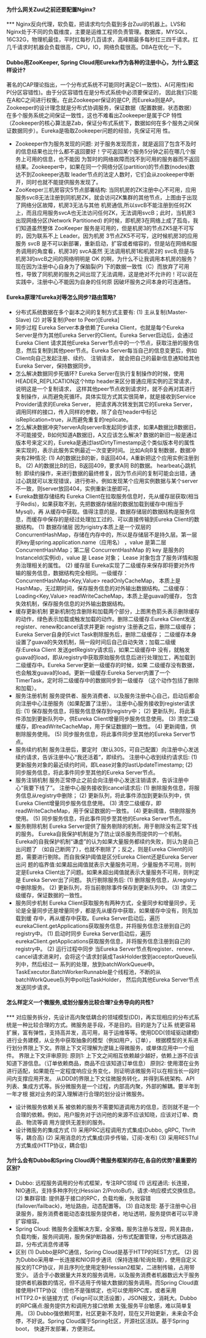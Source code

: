 #### 为什么网关Zuul之前还要配置Nginx?

*** Nginx反向代理，软负载，把请求均匀负载到多台Zuul的机器上。LVS和Nginx处于不同的负载维度，主要是运维工程师负责管理。数据库，MYSQL，
16C32G，物理机最佳，平时扛每秒几百请求，高峰期最多每秒扛三四千请求。扛几千请求时机器会负载很高，CPU，IO，网络负载很高。DBA在优化一下。

#### Dubbo用ZooKeeper, Spring Cloud用Eureka作为各种的注册中心，为什么要这样设计?

[](/interview/link/Zk&Eureka对比图.png)
    著名的CAP理论指出，一个分布式系统不可能同时满足C(一致性)、A(可用性)和P(分区容错性)。由于分区容错性在是分布式系统中必须要保证的，
因此我们只能在A和C之间进行权衡。在此Zookeeper保证的是CP, 而Eureka则是AP。
    Zookeeper的设计理念就是分布式协调服务，保证数据（配置数据，状态数据）在多个服务系统之间保证一致性，这也不难看出Zookeeper是属于CP
特性（Zookeeper的核心算法是Zab，保证分布式系统下，数据如何在多个服务之间保证数据同步）。Eureka是吸取Zookeeper问题的经验，先保证可用
性。
* Zookeeper作为服务发现的问题:
    对于服务发现而言，就是返回了包含不及时的信息结果也比什么都不返回要好！宁可返回某个服务5分钟之前在哪几个服务上可用的信息，也不能因
为暂时的网络故障而找不到可用的服务器而不返回结果。Zookeeper中，如果在同一个网络分区(partition)的节点数(nodes)数达不到Zookeeper选取
leader节点的法定人数时，它们会从zookeeper中断开，同时也就不能提供服务发现了。
* ZooKeeper三机房容灾5节点部署结构:
    [](/interview/link/ZooKeeper三机房容灾5节点部署结构.png)
    当同机房的ZK注册中心不可用，应用服务svcB无法注册到同机房ZK，就会访问ZK集群的其他节点，上图由于出现了网络分区故障，机房3无法与其他
机房通信,所以svcB不能注册到任何ZK上，而且应用服务svcA也无法访问任何ZK，无法调用svcB；此时，当机房3出现网络分区(Network Partitioned)
的时候，即机房3在网络上成了孤岛，我们知道虽然整体 ZooKeeper 服务是可用的，但是机房3的节点ZK5是不可写的，因为联系不上 Leader。因为机房
3节点ZK5不可写，这时候机房3的应用服务 svcB 是不可以新部署，重新启动，扩容或者缩容的，但是站在网络和服务调用的角度看，机房3的 svcA虽然
无法调用机房1和机房2的 svcB,但是与机房3的svcB之间的网络明明是 OK 的啊，为什么不让我调用本机房的服务？现在因为注册中心自身为了保脑裂(P)
下的数据一致性（C）而放弃了可用性，导致了同机房的服务之间出现了无法调用，这是绝对不允许的！可以说在实践中，注册中心不能因为自身的任何原
因破坏服务之间本身的可连通性。

#### Eureka原理?Eureka对等怎么同步?路由策略?

[](/interview/link/Eureka.png)
* 分布式系统数据在多个副本之间的复制方式主要有: 
    (1) 主从复制(Master-Slave)
    (2) 对等复制(Peer to Peer)[Eureka]
* 同步过程
    Eureka Server本身依赖了Eureka Client，也就是每个Eureka Server是作为其他Eureka Server的Client。Eureka Server启动后，会通过Eureka Client
请求其他Eureka Server节点中的一个节点，获取注册的服务信息，然后复制到其他peer节点。Eureka Server每当自己的信息变更后，例如Client向自己发起注册、续约、
注销请求， 就会把自己的最新信息通知给其他Eureka Server，保持数据同步。
* 怎么解决数据同步死循环?
    Eureka Server在执行复制操作的时候，使用HEADER_REPLICATION这个http header来区分普通应用实例的正常请求，说明这是一个复制请求，
这样其他peer节点收到请求时，就不会再对其进行复制操作，从而避免死循环。具体实现方式其实很简单，就是接收到Service Provider请求的Eureka Server，
把请求再次转发到其它的Eureka Server，调用同样的接口，传入同样的参数，除了会在header中标记isReplication=true，从而避免重复的replicate。
* 怎么解决数据冲突?serverA向serverB发起同步请求，如果A数据比B数据旧，不可能接受，B如何知道A数据旧，A又应该怎么解决?
    数据的新旧一般是通过版本号来定义的，Eureka是通过lastDirtyTimestamp这个类似版本号的属性来实现的，表示此服务实例最近一次变更时间。
比如A向B复制数据，数据冲突有2种情况:
    (1) A的数据比B的新，B返回404，A重新把这个应用实例注册到B。
    (2) A的数据比B的旧，B返回409，要求A同 B的数据。
hearbeat心跳机制:
    [](/interview/link/hearbeat心跳机制.png)
    即续约操作，来进行数据的最终修复，因为节点间的复制可能会出错，通过心跳就可以发现错误，进行弥补。例如发现某个应用实例数据与某个server
不一致，则server放回404，实例重新注册即可。
* Eureka数据存储结构
    [](/interview/link/Eureka数据存储结构.png)
    Eureka Client在拉取服务信息时，先从缓存层获取(相当于Redis)，如果获取不到，先把数据存储层的数据加载到缓存中(相当于 Mysql)，再
从缓存中获取。值得注意的是，数据存储层的数据结构是服务信息，而缓存中保存的是经过处理加工过的、可以直接传输到Eureka Client的数据结构。
    (1) 数据存储层
        因为rigistry本质上是一个双层的ConcurrentHashMap，存储在内存中的，所以是存储层不是持久层。第一层的key是spring.application.name（应用名）
    ，value 是第二层 ConcurrentHashMap；第二层 ConcurrentHashMap 的 key 是服务的 InstanceId(实例id)，value 是 Lease 对象；
    Lease 对象包含了服务详情和服务治理相关的属性。
    (2) 缓存层
        Eureka实现了二级缓存来保存即将要对外传输的服务信息，数据结构完全相同。一级缓存：ConcurrentHashMap<Key,Value> readOnlyCacheMap，
    本质上是HashMap，无过期时间，保存服务信息的对外输出数据结构。二级缓存：Loading<Key,Value> readWriteCacheMap，本质上是guava的缓存，
    包含失效机制，保存服务信息的对外输出数据结构。
* 缓存更新机制
        更新机制包含删除和加载两个部分，上图黑色箭头表示删除缓存的动作，绿色表示加载或触发加载的动作。删除二级缓存:Eureka Client发送
    register、renew和cancel请求并更新 registry 注册表之后，删除二级缓存；Eureka Server自身的Evict Task剔除服务后，删除二级缓存；
    二级缓存本身设置了guava的失效机制，隔一段时间后自己自动失效；加载二级缓存:Eureka Client 发送getRegistry请求后，如果二级缓存中
    没有，就触发guava的load，即从registry中获取原始服务信息后进行处理加工，再加载到二级缓存中。Eureka Server更新一级缓存的时候，如果
    二级缓存没有数据，也会触发guava的load。更新一级缓存:Eureka Server内置了一个TimerTask，定时将二级缓存中的数据同步到一级缓存
    （这个动作包括了删除和加载）。
* 服务注册机制
    服务提供者、服务消费者、以及服务注册中心自己，启动后都会向注册中心注册服务（如果配置了注册）。
    注册中心服务接收到register请求后:
    (1) 保存服务信息，将服务信息保存到registry中；
    (2) 更新队列，将此事件添加到更新队列中，供Eureka Client增量同步服务信息使用。
    (3) 清空二级缓存，即readWriteCacheMap，用于保证数据的一致性。
    (4) 更新阈值，供剔除服务使用。
    (5) 同步服务信息，将此事件同步至其他的Eureka Server节点。
* 服务续约机制
    服务注册后，要定时（默认30S，可自己配置）向注册中心发送续约请求，告诉注册中心“我还活着”，即续约。
    注册中心收到续约请求后:
    (1) 更新服务对象的最近续约时间，即Lease对象的lastUpdateTimestamp;
    (2) 同步服务信息，将此事件同步至其他的Eureka Server节点。
* 服务注销机制
    服务正常停止之前会向注册中心发送注销请求，告诉注册中心“我要下线了”。
    注册中心服务接收到cancel请求后:
    (1) 删除服务信息，将服务信息从registry中删除；
    (2) 更新队列，将此事件添加到更新队列中，供Eureka Client增量同步服务信息使用。
    (3) 清空二级缓存，即readWriteCacheMap，用于保证数据的一致性。
    (4) 更新阈值，供剔除服务使用。
    (5) 同步服务信息，将此事件同步至其他的Eureka Server节点。
* 服务剔除机制
    Eureka Server提供了服务剔除的机制，用于剔除没有正常下线的服务。
    Eureka自我保护机制是为了防止误杀服务而提供的一个机制。Eureka的自我保护机制“谦虚”的认为如果大量服务都续约失败，则认为是自己出问题了
（如自己断网了），也就不剔除了；反之，则是Eureka Client的问题，需要进行剔除。而自我保护阈值是区分Eureka Client还是Eureka Server出问
题的临界值:如果超出阈值就表示大量服务可用，少量服务不可用，则判定是Eureka Client出了问题。如果未超出阈值就表示大量服务不可用，则判定是
Eureka Server出了问题。
  执行剔除服务后:
    (1) 删除服务信息，从registry中删除服务。
    (2) 更新队列，将当前剔除事件保存到更新队列中。
    (3) 清空二级缓存，保证数据的一致性。
* 服务同步机制
    Eureka Client获取服务有两种方式，全量同步和增量同步。无论是全量同步还是增量同步，都是先从缓存中获取，如果缓存中没有，则先加载到缓
存中，再从缓存中获取。Eureka Server启动后，遍历eurekaClient.getApplications获取服务信息，并将服务信息注册到自己的registry中。
    (1) 启动时同步
        Eureka Server启动后，遍历eurekaClient.getApplications获取服务信息，并将服务信息注册到自己的registry中。
    (2) 运行过程中同步
        当Eureka Server节点有register、renew、cancel请求进来时，会将这个请求封装成TaskHolder放到acceptorQueue队列中，然后经过一
    系列的处理，放到batchWorkQueue中。TaskExecutor.BatchWorkerRunnable是个线程池，不断的从batchWorkQueue队列中poll出TaskHolder，
    然后向其他Eureka Server节点发送同步请求。
    
#### 怎么样定义一个微服务,或划分服务比较合理?业务导向的共性?

*** 对应服务拆分，先设计高内聚低耦合的领域模型(DD)，再实现相应的分布式系统是一种比较合理的方式。微服务是手段，不是目的。目的是为了让系
统更容易扩展，富有弹性，支持高并发，高可用，易于运维等等。使用DDD(领域驱动建模)进行业务建模，从业务中获取抽象的模型（例如用户，订单），
根据模型的关系进行划分界限上下文。界限上下文可理解为逻辑上得微服务，或单体应用中一个组件。
界限上下文评审原则:
    原则1: 上下文之间相互依赖越少越好，依赖上游不应该知道下游信息。（订单依赖商品，商品不应该知道订单信息）
    原则2: 使用潜在业务进行适配，如果能在一定程度响应业务变化，则证明该微服务可以在相当长一段时间内支撑应用开发。
    从DDD的界限上下文往微服务转化，并得到系统架构、API列表、集成方式等。拆分微服务是一个过程，内部高内聚，外部的解耦。要半年到一年才根
据对业务的深入理解进行合理的划分设计微服务。
* 设计微服务依赖关系
    被依赖的服务不需要知道调用方的信息，否则就不是一个合理的依赖。例如，用户服务对于访问他的来源不应该知晓，应该对订单、商品、物流等调
用方提供无差别的服务。
* 设计微服务的集成方式
    (1) 采用PRC远程调用方式集成(Dubbo, gRPC, Thrift等，耦合高)
    (2) 采用消息的方式集成(异步传输，订阅-发布)
    (3) 采用RESTful方式集成(HTTP协议，耦合低)

#### 为什么会有Dubbo和Spring Cloud两个微服务框架的存在,各自的优势?最重要的区别?

* Dubbo: 远程服务调用的分布式框架，专注RPC领域
    (1) 远程通讯: 长连接，NIO通讯，支持多种序列化(Hessian 2/ProtoBuf)，请求-响应模式交换信息。
    (2) 集群容错: 提供基于接口的RPC，负载均衡，失败容错(failover/failback)，地址路由，动态配置等。
    (3) 自动发现: 基于注册中心目录服务，服务消费者能动态查找服务提供者，地址透明，服务提供者可以平滑扩容缩容。
* Spring Cloud: 
    微服务全面解决方案，全家桶，服务注册与发现，网关路由，负载均衡，服务间调用，服务保护断路器，分布式配置管理，分布式链路追踪，分布式消息传递等
* 区别
    [](/interview/link/Dubbo&SpringCloud区别.png)
    (1) Dubbo是RPC通信，Spring Cloud是基于HTTP的REST方式。
    (2) 因为Dubbo采用单一长连接和NIO异步通讯（保持连接/轮询处理），使用自定义报文的TCP协议，并且序列化使用定制Hessian2框架，二进制传输，占用带宽少。
    适合于小数据量大并发的服务调用，以及服务消费者机器数远大于服务提供者机器数的情况，但不适用于传输大数据的服务调用。而Spring Cloud直接使用HTTP协议
    （但也不是强绑定，也可以使用RPC库，或者采用HTTP2.0+长链接方式（Feign可以灵活设置），JSON报文，消耗大。Dubbo的RPC痛点:服务提供方和调用方接口依赖
    太强;服务平台敏感，难以简单复用。
    (3) Dubbo强依赖阿里，社区更新不及时，现在又开始更新，未来会不会停，不好说。Spring Cloud属于Spring社区，开源社区活跃。基于Spring boot，
    快速开发部署，方便测试。